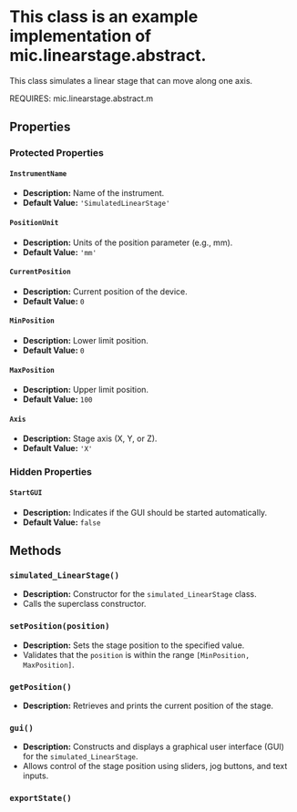 # This class is an example implementation of mic.linearstage.abstract.
This class simulates a linear stage that can move along one axis.

REQUIRES:
mic.linearstage.abstract.m

## Properties

### Protected Properties

#### `InstrumentName`
- **Description:** Name of the instrument.
- **Default Value:** `'SimulatedLinearStage'`

#### `PositionUnit`
- **Description:** Units of the position parameter (e.g., mm).
- **Default Value:** `'mm'`

#### `CurrentPosition`
- **Description:** Current position of the device.
- **Default Value:** `0`

#### `MinPosition`
- **Description:** Lower limit position.
- **Default Value:** `0`

#### `MaxPosition`
- **Description:** Upper limit position.
- **Default Value:** `100`

#### `Axis`
- **Description:** Stage axis (X, Y, or Z).
- **Default Value:** `'X'`

### Hidden Properties

#### `StartGUI`
- **Description:** Indicates if the GUI should be started automatically.
- **Default Value:** `false`

## Methods

### `simulated_LinearStage()`
- **Description:** Constructor for the `simulated_LinearStage` class.
- Calls the superclass constructor.

### `setPosition(position)`
- **Description:** Sets the stage position to the specified value.
- Validates that the `position` is within the range `[MinPosition, MaxPosition]`.

### `getPosition()`
- **Description:** Retrieves and prints the current position of the stage.

### `gui()`
- **Description:** Constructs and displays a graphical user interface (GUI) for the `simulated_LinearStage`.
- Allows control of the stage position using sliders, jog buttons, and text inputs.

### `exportState()`

